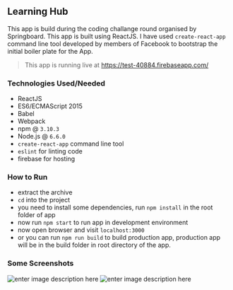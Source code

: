## Learning Hub
This app is build during the coding challange round organised by Springboard. This app is built using ReactJS. I have used `create-react-app` command line tool developed by members of Facebook to bootstrap the initial boiler plate for the App.
> This app is running live at https://test-40884.firebaseapp.com/

### Technologies Used/Needed
 - ReactJS
 - ES6/ECMAScript 2015
 - Babel
 - Webpack
 - npm @ `3.10.3`
 - Node.js @ `6.6.0`
 - `create-react-app` command line tool
 - `eslint` for linting code
 - firebase for hosting

### How to Run
- extract the archive
- `cd` into the project
- you need to install some dependencies, run `npm install` in the root folder of app
- now run `npm start` to run app in development environment
- now open browser and visit `localhost:3000`
- or you can run `npm run build` to build production app, production app will be in the build folder in root directory of the app.

### Some Screenshots
![enter image description here][1]
![enter image description here][2]


  [1]: https://d320jcjashajb2.cloudfront.net/media/uploads/f9aba19.png
  [2]: https://d320jcjashajb2.cloudfront.net/media/uploads/1f5c3ee.png
